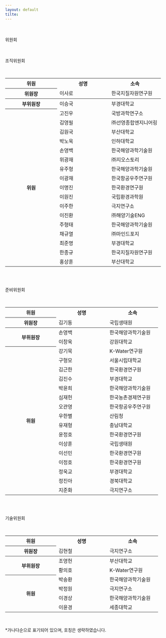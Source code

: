 ```yaml
---
layout: default
tilte:
---
```


<style>
  .customTable1 tr th {
    width: 30%;
  }

  .customTable2 tr td:nth-child(1) {
    width: 30%
  }
  .customTable2 tr td:nth-child(2) {
    width: 35%
  }
  .customTable2 tr td:nth-child(3) {
    width: 35%
  }

.button {
    display: block;
    background-color: white;
    border: 1px solid;
    border-width: 2px;
    border-color: #eae5e5;
    color: black;
    text-align: center;
    padding: 15px 20px;
    font-family: 'Noto Sans','맑은 고딕','Malgun Gothic',Arial,Helvetica,sans-serif,Lucida,'Grande','Microsoft YaHei','Hiragino Sans GB', 'SimSun', 'Meiryo';
    font-size: 20px;
}

  }
</style>

<br>
<br>
<div class="gayheader">
  <span>위원회</span>
  <div></div>
</div>

<br>

<p class="h4">
<br>조직위원회<br>
</p>

<br>

<table>
  <thead>
    <tr>
      <th>위원</th>
      <th>성명</th>
      <th>소속</th>
    </tr>
    <tr>
      <th style="width: 30%">위원장</th>
      <td style="width: 30%">이사로</td>
      <td style="width: 30%">한국지질자원연구원</td>
    </tr>
 </thead>
  <tbody>
    <tr>
      <th>부위원장</th>
      <td>이승국</td>
      <td>부경대학교</td>
    </tr>
    <tr>
      <th rowspan=17>위원</th>
      <td>고진우</td>
      <td>국방과학연구소</td>
    </tr>
    <tr>
      <td>김영필</td>
      <td>㈜선영종합엔지니어링</td>
    </tr>
    <tr>
      <td>김원국</td>
      <td>부산대학교</td>
    </tr>
    <tr>
      <td>박노욱</td>
      <td>인하대학교</td>
    </tr>
    <tr>
      <td>손영백</td>
      <td>한국해양과학기술원</td>
    </tr>
    <tr>
      <td>위광재</td>
      <td>㈜지오스토리</td>
    </tr>
    <tr>
      <td>유주형</td>
      <td>한국해양과학기술원</td>
    </tr>
    <tr>
      <td>이광재</td>
      <td>한국항공우주연구원</td>
    </tr>
    <tr>
      <td>이명진</td>
      <td>한국환경연구원</td>
    </tr>
    <tr>
      <td>이원진</td>
      <td>국립환경과학원</td>
    </tr>
    <tr>
      <td>이주한</td>
      <td>극지연구소</td>
    </tr>
    <tr>
      <td>이진환</td>
      <td>㈜해양기술ENG</td>
    </tr>
    <tr>
      <td>주형태</td>
      <td>한국해양과학기술원</td>
    </tr>
    <tr>
      <td>채규열</td>
      <td>㈜마인드포지</td>
    </tr>
    <tr>
      <td>최준명</td>
      <td>부경대학교</td>
    </tr>
    <tr>
      <td>한종규</td>
      <td>한국지질자원연구원</td>
    </tr>
    <tr>
      <td>홍상훈</td>
      <td>부산대학교</td>
    </tr>
  </tbody>
</table>

<br>

<p class="h4">
<br>준비위원회<br>
</p>

<br>

<table>
  <thead>
    <tr>
      <th>위원</th>
      <th>성명</th>
      <th>소속</th>
    </tr>
    <tr>
      <th style="width: 30%">위원장</th>
      <td style="width: 30%">김기동</td>
      <td style="width: 30%">국립생태원</td>
    </tr>
 </thead>
  <tbody>
    <tr>
      <th rowspan=2>부위원장</th>
      <td>손영백</td>
      <td>한국해양과학기술원</td>
    </tr>
     <tr>
      <td>이창욱</td>
      <td>강원대학교</td>
    </tr>
    <tr>
      <th rowspan=16>위원</th>
      <td>강기묵</td>
      <td>K-Water연구원</td>
    </tr>
    <tr>
      <td>구형모</td>
      <td>서울시립대학교</td>
    </tr>
    <tr>
      <td>김근한</td>
      <td>한국환경연구원</td>
    </tr>
    <tr>
      <td>김진수</td>
      <td>부경대학교</td>
    </tr>
    <tr>
      <td>박윤희</td>
      <td>한국해양과학기술원</td>
    </tr>
    <tr>
      <td>심재헌</td>
      <td>한국농촌경제연구원</td>
    </tr>
    <tr>
      <td>오관영</td>
      <td>한국항공우주연구원</td>
    </tr>
    <tr>
      <td>우한별</td>
      <td>산림청</td>
    </tr>
    <tr>
      <td>유재형</td>
      <td>충남대학교</td>
    </tr>
    <tr>
      <td>윤정호</td>
      <td>한국환경연구원</td>
    </tr>
    <tr>
      <td>이상훈</td>
      <td>국립생태원</td>
    </tr>
    <tr>
      <td>이선민</td>
      <td>한국환경연구원</td>
    </tr>
    <tr>
      <td>이정호</td>
      <td>한국환경연구원</td>
    </tr>
    <tr>
      <td>정욱교</td>
      <td>부경대학교</td>
    </tr>
    <tr>
      <td>정진아</td>
      <td>경북대학교</td>
    </tr>
    <tr>
      <td>지준화</td>
      <td>극지연구소</td>
    </tr>

 </tbody>
</table>

<br>

<p class="h4">
<br>기술위원회<br>
</p>

<br>

<table>
  <thead>
    <tr>
      <th>위원</th>
      <th>성명</th>
      <th>소속</th>
    </tr>
    <tr>
      <th style="width: 30%">위원장</th>
      <td style="width: 30%">김현철</td>
      <td style="width: 30%">극지연구소</td>
    </tr>
 </thead>
  <tbody>
    <tr>
      <th rowspan=2>부위원장</th>
      <td>조영헌</td>
      <td>부산대학교</td>
    </tr>
     <tr>
      <td>황의호</td>
      <td>K-Water연구원</td>
    </tr>
    <tr>
      <th rowspan=4>위원</th>
      <td>박숭환</td>
      <td>한국해양과학기술원</td>
    </tr>
    <tr>
      <td>박정원</td>
      <td>극지연구소</td>
    </tr>
    <tr>
      <td>이경상</td>
      <td>한국해양과학기술원</td>
    </tr>
    <tr>
      <td>이윤경</td>
      <td>세종대학교</td>
    </tr>
 </tbody>
</table>

<br>

<p>
*가나다순으로 표기되어 있으며, 호칭은 생략하였습니다.
</p>